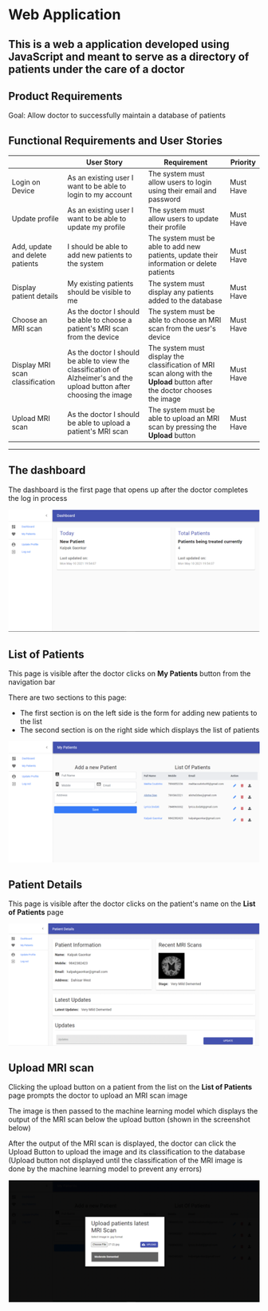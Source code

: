 # Web Application

## This is a web a application developed using JavaScript and meant to serve as a directory of patients under the care of a doctor

## Product Requirements

Goal: Allow doctor to successfully maintain a database of patients

## Functional Requirements and User Stories

|  | User Story | Requirement |Priority|
|---|---|---|---|
|Login on Device|As an existing user I want to be able to login to my account|The system must allow users to login using their email and password|Must Have|
|Update profile|As an existing user I want to be able to update my profile|The system must allow users to update their profile|Must Have|
|Add, update and delete patients|I should be able to add new patients to the system|The system must be able to add new patients, update their information or delete patients|Must Have|
|Display patient details|My existing patients should be visible to me|The system must display any patients added to the database|Must Have|
|Choose an MRI scan|As the doctor I should be able to choose a patient's MRI scan from the device|The system must be able to choose an MRI scan from the uesr's device|Must Have|
|Display MRI scan classification|As the doctor I should be able to view the classification of Alzheimer's and the upload button after choosing the image|The system must display the classification of MRI scan along with the **Upload** button after the doctor chooses the image|Must Have|
|Upload MRI scan|As the doctor I should be able to upload a patient's MRI scan|The system must be able to upload an MRI scan by pressing the **Upload** button|Must Have|


---

## The dashboard

The dashboard is the first page that opens up after the doctor completes the log in process

![alt text](https://github.com/KalpakGaonkar/patient-management-system/blob/main/Screenshots/Screen%20Shot%202022-04-22%20at%209.59.53%20AM.png)

## List of Patients

This page is visible after the doctor clicks on **My Patients** button from the navigation bar

There are two sections to this page:

- The first section is on the left side is the form for adding new patients to the list
- The second section is on the right side which displays the list of patients

![alt text](https://github.com/KalpakGaonkar/patient-management-system/blob/main/Screenshots/Screen%20Shot%202022-04-22%20at%2010.00.19%20AM.png)

## Patient Details

This page is visible after the doctor clicks on the patient's name on the **List of Patients** page

![alt text](https://github.com/KalpakGaonkar/patient-management-system/blob/main/Screenshots/Screen%20Shot%202022-04-22%20at%2010.00.37%20AM.png)

## Upload MRI scan

Clicking the upload button on a patient from the list on the **List of Patients** page prompts the doctor to upload an MRI scan image

The image is then passed to the machine learning model which displays the output of the MRI scan below the upload button (shown in the screenshot below)

After the output of the MRI scan is displayed, the doctor can click the Upload Button to upload the image and its classification to the database (Upload button not displayed until the classification of the MRI image is done by the machine learning model to prevent any errors)

![alt text](https://github.com/KalpakGaonkar/AlzCareWebApp/blob/main/Screenshots/Screen%20Shot%202022-04-22%20at%2010.00.49%20AM.png)


